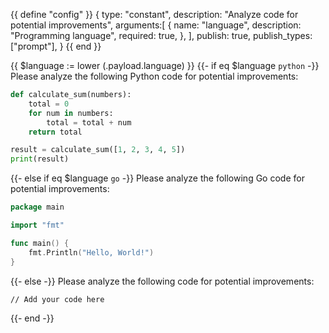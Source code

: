 {{ define "config" }}
{
    type: "constant", 
    description: "Analyze code for potential improvements",
    arguments:[
        {
            name: "language",
            description: "Programming language",
            required: true,
        },
    ], 
    publish: true,
    publish_types: ["prompt"],
}
{{ end }}

{{ $language := lower (.payload.language) }}
{{- if eq $language `python` -}}
Please analyze the following Python code for potential improvements:
```python
def calculate_sum(numbers):
    total = 0    
    for num in numbers:
        total = total + num    
    return total

result = calculate_sum([1, 2, 3, 4, 5])
print(result)
```
{{- else if eq $language `go` -}}
Please analyze the following Go code for potential improvements:
```go
package main

import "fmt"

func main() {
    fmt.Println("Hello, World!")
}
```
{{- else -}}
Please analyze the following code for potential improvements:
```{{ .payload.language }}
// Add your code here
```
{{- end -}}

